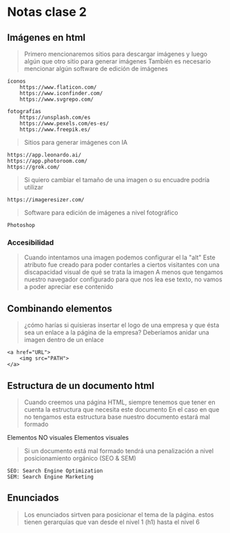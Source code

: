 # Notas clase 2

## Imágenes en html
> Primero mencionaremos sitios para descargar imágenes y luego algún que otro sitio para generar imágenes
> También es necesario mencionar algún software de edición de imágenes

    íconos   
        https://www.flaticon.com/  
        https://www.iconfinder.com/  
        https://www.svgrepo.com/  

    fotografías  
        https://unsplash.com/es
        https://www.pexels.com/es-es/
        https://www.freepik.es/


> Sitios para generar imágenes con IA

    https://app.leonardo.ai/
    https://app.photoroom.com/
    https://grok.com/


> Si quiero cambiar el tamaño de una imagen o su encuadre podría utilizar

    https://imageresizer.com/


> Software para edición de imágenes a nivel fotográfico

    Photoshop


### Accesibilidad

> Cuando intentamos una imagen podemos configurar el la "alt"
> Este atributo fue creado para poder contarles a ciertos visitantes con una discapacidad visual de qué se trata la imagen
> A menos que tengamos nuestro navegador configurado para que nos lea ese texto, no vamos a poder apreciar ese contenido

## Combinando elementos

> ¿cómo harías si quisieras insertar el logo de una empresa y que ésta sea un enlace a la página de la empresa?
> Deberíamos anidar una imagen dentro de un enlace

    <a href="URL">  
        <img src="PATH">  
    </a>  


## Estructura de un documento html

> Cuando creemos una página HTML, siempre tenemos que tener en cuenta la estructura que necesita este documento
> En el caso en que no tengamos esta estructura base nuestro documento estará mal formado


<!DOCTYPE html>
<html lang="en">
    <head>
        Elementos NO visuales
    </head>
    <body>
        Elementos visuales        
    </body>
</html>

> Si un documento está mal formado tendrá una penalización a nivel posicionamiento orgánico (SEO & SEM)  

    SEO: Search Engine Optimization  
    SEM: Search Engine Marketing  

## Enunciados

> Los enunciados sirtven para posicionar el tema de la página. 
> estos tienen gerarquías que van desde el nivel 1 (h1) hasta el nivel 6
